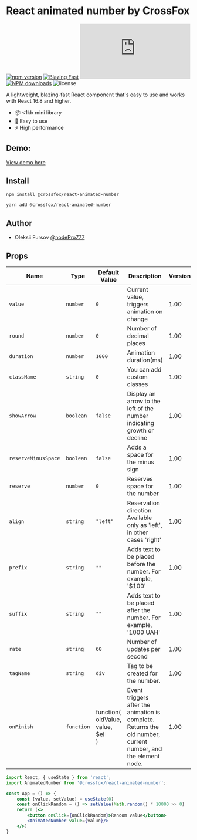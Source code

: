 # React animated number by CrossFox

[![npm version](https://badge.fury.io/js/crossfox-react-animated-number.svg)](https://www.npmjs.com/package/@crossfox/react-animated-number)
[![Blazing Fast](https://badgen.now.sh/badge/speed/blazing%20%F0%9F%94%A5/green)](@crossfox/react-animated-number)
[![gzip size](http://img.badgesize.io/https://unpkg.com/@crossfox/react-animated-number/dist/index.js?compression=gzip)](https://unpkg.com/formik@latest/dist/formik.esm.js)
[![NPM downloads][download-image]][download-url]
![license](https://badgen.now.sh/badge/license/Apache-2.0)

[download-image]: https://img.shields.io/npm/dm/@crossfox/react-animated-number.svg?style=flat-square
[download-url]: https://npmjs.org/package/@crossfox/react-animated-number

A lightweight, blazing-fast React component that's easy to use and works with React 16.8 and higher.

* 📦 <1kb mini library
* 🌟 Easy to use
* ⚡ High performance

## Demo:
[View demo here](https://oleksiifursov.github.io/crossfox-front/build/#/component-animated-number)

## Install

```bash
npm install @crossfox/react-animated-number
```

```bash
yarn add @crossfox/react-animated-number
```

## Author

- Oleksii Fursov [@nodePro777](https://t.me/nodePro777)

## Props

| Name                | Type       | Default Value                  | Description                                                                                                   | Version |
|---------------------|------------|--------------------------------|---------------------------------------------------------------------------------------------------------------|---------|
| `value`             | `number`   | `0`                            | Current value, triggers animation on change                                                                   | 1.00    |
| `round`             | `number`   | `0`                            | Number of decimal places                                                                                      | 1.00    |
| `duration`          | `number`   | `1000`                         | Animation duration(ms)                                                                                        | 1.00    |	
| `className`         | `string`   | `0`                            | You can add custom classes                                                                                    | 1.00    |	
| `showArrow`         | `boolean`  | `false`                        | Display an arrow to the left of the number indicating growth or decline                                       | 1.00    |	
| `reserveMinusSpace` | `boolean`  | `false`                        | Adds a space for the minus sign                                                                               | 1.00    |	
| `reserve`           | `number`   | `0`                            | Reserves space for the number                                                                                 | 1.00    |	
| `align`             | `string`   | `"left"`                       | Reservation direction. Available only as 'left', in other cases 'right'                                       | 1.00    |	
| `prefix`            | `string`   | `""`                           | Adds text to be placed before the number. For example, '$100'                                                 | 1.00    |	
| `suffix`            | `string`   | `""`                           | Adds text to be placed after the number. For example, '1000 UAH'                                              | 1.00    |	
| `rate`              | `string`   | `60`                           | Number of updates per second                                                                                  | 1.00    |
| `tagName`           | `string`   | `div`                          | Tag to be created for the number.                                                                             | 1.00    |
| `onFinish`          | `function` | function(<br/>oldValue, <br/>value, <br/>$el<br/>) | Event triggers after the animation is complete. Returns the old number, current number, and the element node. | 1.00    |

```jsx
import React, { useState } from 'react';
import AnimatedNumber from '@crossfox/react-animated-number';

const App = () => {
	const [value, setValue] = useState(0)
	const onClickRandom = () => setValue(Math.random() * 10000 >> 0)
	return (<>
		<button onClick={onClickRandom}>Random value</button>
		<AnimatedNumber value={value}/>
	</>)
}
```
